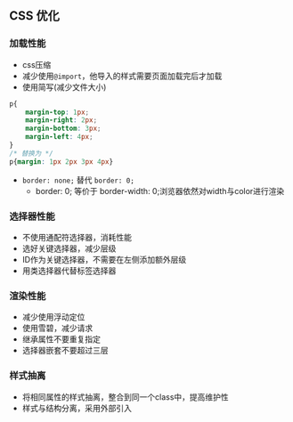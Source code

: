 ## CSS 优化
### 加载性能
- css压缩
- 减少使用`@import`，他导入的样式需要页面加载完后才加载
- 使用简写(减少文件大小)
```css
p{
    margin-top: 1px;
    margin-right: 2px;
    margin-bottom: 3px;
    margin-left: 4px;
}
/* 替换为 */
p{margin: 1px 2px 3px 4px}
```
- `border: none;` 替代 `border: 0;`
    - border: 0; 等价于 border-width: 0;浏览器依然对width与color进行渲染

### 选择器性能
- 不使用通配符选择器，消耗性能
- 选好关键选择器，减少层级
- ID作为关键选择器，不需要在左侧添加额外层级
- 用类选择器代替标签选择器

### 渲染性能
- 减少使用浮动定位
- 使用雪碧，减少请求
- 继承属性不要重复指定
- 选择器嵌套不要超过三层

### 样式抽离
- 将相同属性的样式抽离，整合到同一个class中，提高维护性
- 样式与结构分离，采用外部引入


